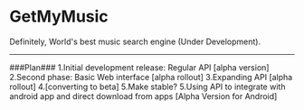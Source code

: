 # GetMyMusic
Definitely, World's best music search engine (Under Development).

 - - - -
###Plan###
 1.Initial development release: Regular API [alpha version]
 2.Second phase: Basic Web interface [alpha rollout]
 3.Expanding API [alpha rollout]
 4.[converting to beta]
 5.Make stable? 
 5.Using API to integrate with android app and direct download from apps [Alpha Version for Android]
